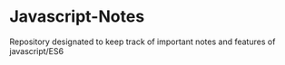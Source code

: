 # Javascript-Notes
Repository designated to keep track of important notes and features of javascript/ES6
